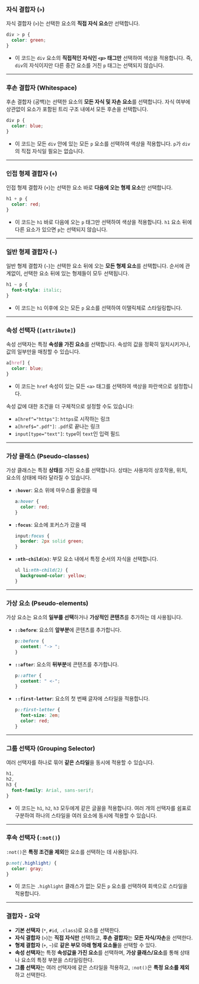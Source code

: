 ### **자식 결합자 (`>`)**

자식 결합자 (`>`)는 선택한 요소의 **직접 자식 요소**만 선택합니다.

```css
div > p {
  color: green;
}
```

- 이 코드는 `div` 요소의 **직접적인 자식인 `<p>` 태그만** 선택하여 색상을 적용합니다. 즉, `div`의 자식이지만 다른 중간 요소를 거친 `p` 태그는 선택되지 않습니다.

---

### **후손 결합자 (Whitespace)**

후손 결합자 (공백)는 선택한 요소의 **모든 자식 및 자손 요소**를 선택합니다. 자식 여부에 상관없이 요소가 포함된 트리 구조 내에서 모든 후손을 선택합니다.

```css
div p {
  color: blue;
}
```

- 이 코드는 모든 `div` 안에 있는 모든 `p` 요소를 선택하여 색상을 적용합니다. `p`가 `div`의 직접 자식일 필요는 없습니다.

---

### **인접 형제 결합자 (`+`)**

인접 형제 결합자 (`+`)는 선택한 요소 바로 **다음에 오는 형제 요소**만 선택합니다.

```css
h1 + p {
  color: red;
}
```

- 이 코드는 `h1` 바로 다음에 오는 `p` 태그만 선택하여 색상을 적용합니다. `h1` 요소 뒤에 다른 요소가 있으면 `p`는 선택되지 않습니다.

---

### **일반 형제 결합자 (`~`)**

일반 형제 결합자 (`~`)는 선택한 요소 뒤에 오는 **모든 형제 요소**를 선택합니다. 순서에 관계없이, 선택한 요소 뒤에 있는 형제들이 모두 선택됩니다.

```css
h1 ~ p {
  font-style: italic;
}
```

- 이 코드는 `h1` 이후에 오는 모든 `p` 요소를 선택하여 이탤릭체로 스타일링합니다.

---

### **속성 선택자 (`[attribute]`)**

속성 선택자는 특정 **속성을 가진 요소**를 선택합니다. 속성의 값을 정확히 일치시키거나, 값의 일부만을 매칭할 수 있습니다.

```css
a[href] {
  color: blue;
}
```

- 이 코드는 `href` 속성이 있는 모든 `<a>` 태그를 선택하여 색상을 파란색으로 설정합니다.

속성 값에 대한 조건을 더 구체적으로 설정할 수도 있습니다:

- `a[href^="https"]`: `https`로 시작하는 링크
- `a[href$=".pdf"]`: `.pdf`로 끝나는 링크
- `input[type="text"]`: `type`이 `text`인 입력 필드

---

### **가상 클래스 (Pseudo-classes)**

가상 클래스는 특정 **상태**를 가진 요소를 선택합니다. 상태는 사용자의 상호작용, 위치, 요소의 상태에 따라 달라질 수 있습니다.

- **`:hover`**: 요소 위에 마우스를 올렸을 때
  ```css
  a:hover {
    color: red;
  }
  ```
- **`:focus`**: 요소에 포커스가 갔을 때
  ```css
  input:focus {
    border: 2px solid green;
  }
  ```
- **`:nth-child(n)`**: 부모 요소 내에서 특정 순서의 자식을 선택합니다.
  ```css
  ul li:nth-child(2) {
    background-color: yellow;
  }
  ```

---

### **가상 요소 (Pseudo-elements)**

가상 요소는 요소의 **일부를 선택**하거나 **가상적인 콘텐츠**를 추가하는 데 사용됩니다.

- **`::before`**: 요소의 **앞부분**에 콘텐츠를 추가합니다.
  ```css
  p::before {
    content: "-> ";
  }
  ```
- **`::after`**: 요소의 **뒤부분**에 콘텐츠를 추가합니다.
  ```css
  p::after {
    content: " <-";
  }
  ```
- **`::first-letter`**: 요소의 첫 번째 글자에 스타일을 적용합니다.
  ```css
  p::first-letter {
    font-size: 2em;
    color: red;
  }
  ```

---

### **그룹 선택자 (Grouping Selector)**

여러 선택자를 하나로 묶어 **같은 스타일**을 동시에 적용할 수 있습니다.

```css
h1,
h2,
h3 {
  font-family: Arial, sans-serif;
}
```

- 이 코드는 `h1`, `h2`, `h3` 모두에게 같은 글꼴을 적용합니다. 여러 개의 선택자를 쉼표로 구분하여 하나의 스타일을 여러 요소에 동시에 적용할 수 있습니다.

---

### **후속 선택자 (`:not()`)**

`:not()`은 **특정 조건을 제외**한 요소를 선택하는 데 사용됩니다.

```css
p:not(.highlight) {
  color: gray;
}
```

- 이 코드는 `.highlight` 클래스가 없는 모든 `p` 요소를 선택하여 회색으로 스타일을 적용합니다.

---

### 결합자 - 요약

- **기본 선택자** (`*`, `#id`, `.class`)로 요소를 선택한다.
- **자식 결합자** (`>`)는 **직접 자식만** 선택하고, **후손 결합자**는 **모든 자식/자손**을 선택한다.
- **형제 결합자** (`+`, `~`)로 **같은 부모 아래 형제 요소들**을 선택할 수 있다.
- **속성 선택자**는 특정 **속성값을 가진 요소**를 선택하며, **가상 클래스/요소**를 통해 상태나 요소의 특정 부분을 스타일링한다.
- **그룹 선택자**는 여러 선택자에 같은 스타일을 적용하고, `:not()`은 **특정 요소를 제외**하고 선택한다.
